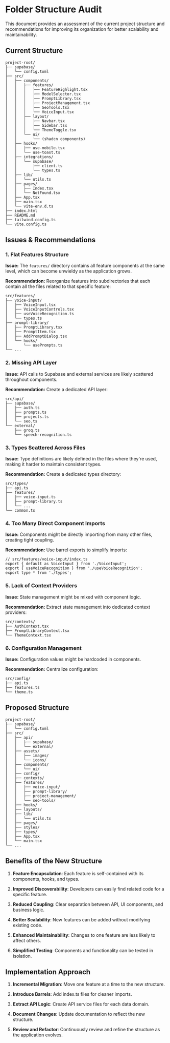 
# Folder Structure Audit

This document provides an assessment of the current project structure and recommendations for improving its organization for better scalability and maintainability.

## Current Structure

```
project-root/
├── supabase/
│   └── config.toml
├── src/
│   ├── components/
│   │   ├── features/
│   │   │   ├── FeatureHighlight.tsx
│   │   │   ├── ModelSelector.tsx
│   │   │   ├── PromptLibrary.tsx
│   │   │   ├── ProjectManagement.tsx
│   │   │   ├── SeoTools.tsx
│   │   │   └── VoiceInput.tsx
│   │   ├── layout/
│   │   │   ├── Navbar.tsx
│   │   │   ├── Sidebar.tsx
│   │   │   └── ThemeToggle.tsx
│   │   └── ui/
│   │       └── (shadcn components)
│   ├── hooks/
│   │   ├── use-mobile.tsx
│   │   └── use-toast.ts
│   ├── integrations/
│   │   └── supabase/
│   │       ├── client.ts
│   │       └── types.ts
│   ├── lib/
│   │   └── utils.ts
│   ├── pages/
│   │   ├── Index.tsx
│   │   └── NotFound.tsx
│   ├── App.tsx
│   ├── main.tsx
│   └── vite-env.d.ts
├── index.html
├── README.md
├── tailwind.config.ts
└── vite.config.ts
```

## Issues & Recommendations

### 1. Flat Features Structure

**Issue:** The `features/` directory contains all feature components at the same level, which can become unwieldy as the application grows.

**Recommendation:** Reorganize features into subdirectories that each contain all the files related to that specific feature:

```
src/features/
├── voice-input/
│   ├── VoiceInput.tsx
│   ├── VoiceInputControls.tsx
│   ├── useVoiceRecognition.ts
│   └── types.ts
├── prompt-library/
│   ├── PromptLibrary.tsx
│   ├── PromptItem.tsx
│   ├── AddPromptDialog.tsx
│   └── hooks/
│       └── usePrompts.ts
└── ...
```

### 2. Missing API Layer

**Issue:** API calls to Supabase and external services are likely scattered throughout components.

**Recommendation:** Create a dedicated API layer:

```
src/api/
├── supabase/
│   ├── auth.ts
│   ├── prompts.ts
│   ├── projects.ts
│   └── seo.ts
└── external/
    ├── groq.ts
    └── speech-recognition.ts
```

### 3. Types Scattered Across Files

**Issue:** Type definitions are likely defined in the files where they're used, making it harder to maintain consistent types.

**Recommendation:** Create a dedicated types directory:

```
src/types/
├── api.ts
├── features/
│   ├── voice-input.ts
│   ├── prompt-library.ts
│   └── ...
└── common.ts
```

### 4. Too Many Direct Component Imports

**Issue:** Components might be directly importing from many other files, creating tight coupling.

**Recommendation:** Use barrel exports to simplify imports:

```
// src/features/voice-input/index.ts
export { default as VoiceInput } from './VoiceInput';
export { useVoiceRecognition } from './useVoiceRecognition';
export type * from './types';
```

### 5. Lack of Context Providers

**Issue:** State management might be mixed with component logic.

**Recommendation:** Extract state management into dedicated context providers:

```
src/contexts/
├── AuthContext.tsx
├── PromptLibraryContext.tsx
└── ThemeContext.tsx
```

### 6. Configuration Management

**Issue:** Configuration values might be hardcoded in components.

**Recommendation:** Centralize configuration:

```
src/config/
├── api.ts
├── features.ts
└── theme.ts
```

## Proposed Structure

```
project-root/
├── supabase/
│   └── config.toml
├── src/
│   ├── api/
│   │   ├── supabase/
│   │   └── external/
│   ├── assets/
│   │   ├── images/
│   │   └── icons/
│   ├── components/
│   │   └── ui/
│   ├── config/
│   ├── contexts/
│   ├── features/
│   │   ├── voice-input/
│   │   ├── prompt-library/
│   │   ├── project-management/
│   │   └── seo-tools/
│   ├── hooks/
│   ├── layouts/
│   ├── lib/
│   │   └── utils.ts
│   ├── pages/
│   ├── styles/
│   ├── types/
│   ├── App.tsx
│   └── main.tsx
└── ...
```

## Benefits of the New Structure

1. **Feature Encapsulation**: Each feature is self-contained with its components, hooks, and types.

2. **Improved Discoverability**: Developers can easily find related code for a specific feature.

3. **Reduced Coupling**: Clear separation between API, UI components, and business logic.

4. **Better Scalability**: New features can be added without modifying existing code.

5. **Enhanced Maintainability**: Changes to one feature are less likely to affect others.

6. **Simplified Testing**: Components and functionality can be tested in isolation.

## Implementation Approach

1. **Incremental Migration**: Move one feature at a time to the new structure.

2. **Introduce Barrels**: Add index.ts files for cleaner imports.

3. **Extract API Logic**: Create API service files for each data domain.

4. **Document Changes**: Update documentation to reflect the new structure.

5. **Review and Refactor**: Continuously review and refine the structure as the application evolves.
